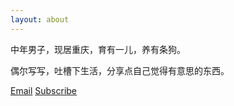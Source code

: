 ```yaml
---
layout: about
---
```


中年男子，现居重庆，育有一儿，养有条狗。

偶尔写写，吐槽下生活，分享点自己觉得有意思的东西。

[Email](mailto:zeroneven@gmail.com)   [Subscribe](https://feedburner.google.com/fb/a/mailverify?uri=zeove/feed&amp;loc=zh_CN)
